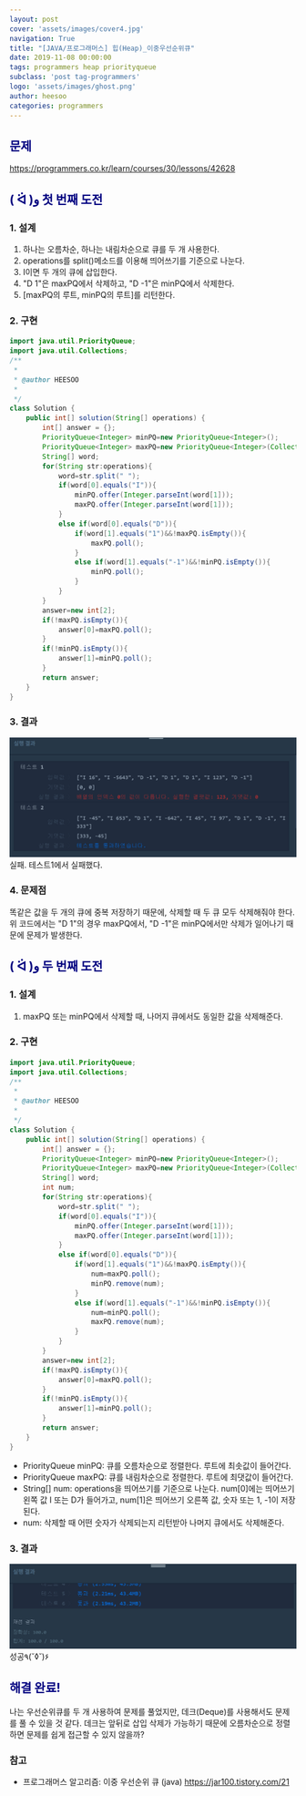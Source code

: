```yaml
---
layout: post
cover: 'assets/images/cover4.jpg'
navigation: True
title: "[JAVA/프로그래머스] 힙(Heap)_이중우선순위큐"
date: 2019-11-08 00:00:00
tags: programmers heap priorityqueue
subclass: 'post tag-programmers'
logo: 'assets/images/ghost.png'
author: heesoo
categories: programmers
---
```

## <span style="color:navy">문제</span>
<https://programmers.co.kr/learn/courses/30/lessons/42628>


## <span style="color:navy">( ᐛ )و 첫 번째 도전</span>

### 1. 설계
1. 하나는 오름차순, 하나는 내림차순으로 큐를 두 개 사용한다.
2. operations를 split()메소드를 이용해 띄어쓰기를 기준으로 나눈다.
3. I이면 두 개의 큐에 삽입한다.
4. "D 1"은 maxPQ에서 삭제하고, "D -1"은 minPQ에서 삭제한다.
5. [maxPQ의 루트, minPQ의 루트]를 리턴한다.

### 2. 구현
```java
import java.util.PriorityQueue;
import java.util.Collections;
/**
 *
 * @author HEESOO
 *
 */
class Solution {
    public int[] solution(String[] operations) {
        int[] answer = {};
        PriorityQueue<Integer> minPQ=new PriorityQueue<Integer>();
        PriorityQueue<Integer> maxPQ=new PriorityQueue<Integer>(Collections.reverseOrder());
        String[] word;
        for(String str:operations){
            word=str.split(" ");
            if(word[0].equals("I")){
                minPQ.offer(Integer.parseInt(word[1]));
                maxPQ.offer(Integer.parseInt(word[1]));
            }
            else if(word[0].equals("D")){
                if(word[1].equals("1")&&!maxPQ.isEmpty()){
                    maxPQ.poll();
                }
                else if(word[1].equals("-1")&&!minPQ.isEmpty()){
                    minPQ.poll();
                }
            }
        }
        answer=new int[2];
        if(!maxPQ.isEmpty()){
            answer[0]=maxPQ.poll();
        }
        if(!minPQ.isEmpty()){
            answer[1]=minPQ.poll();
        }
        return answer;
    }
}
```
### 3. 결과
![실행결과](./assets/images/191108_2.PNG)
실패.
테스트1에서 실패했다.

### 4. 문제점
똑같은 값을 두 개의 큐에 중복 저장하기 때문에, 삭제할 때 두 큐 모두 삭제해줘야 한다. 위 코드에서는 "D 1"의 경우 maxPQ에서, "D -1"은 minPQ에서만 삭제가 일어나기 때문에 문제가 발생한다.

## <span style="color:navy">( ᐛ )و 두 번째 도전</span>

### 1. 설계
1. maxPQ 또는 minPQ에서 삭제할 때, 나머지 큐에서도 동일한 값을 삭제해준다.


### 2. 구현
```java
import java.util.PriorityQueue;
import java.util.Collections;
/**
 *
 * @author HEESOO
 *
 */
class Solution {
    public int[] solution(String[] operations) {
        int[] answer = {};
        PriorityQueue<Integer> minPQ=new PriorityQueue<Integer>();
        PriorityQueue<Integer> maxPQ=new PriorityQueue<Integer>(Collections.reverseOrder());
        String[] word;
        int num;
        for(String str:operations){
            word=str.split(" ");
            if(word[0].equals("I")){
                minPQ.offer(Integer.parseInt(word[1]));
                maxPQ.offer(Integer.parseInt(word[1]));
            }
            else if(word[0].equals("D")){
                if(word[1].equals("1")&&!maxPQ.isEmpty()){
                    num=maxPQ.poll();
                    minPQ.remove(num);
                }
                else if(word[1].equals("-1")&&!minPQ.isEmpty()){
                    num=minPQ.poll();
                    maxPQ.remove(num);
                }
            }
        }
        answer=new int[2];
        if(!maxPQ.isEmpty()){
            answer[0]=maxPQ.poll();
        }
        if(!minPQ.isEmpty()){
            answer[1]=minPQ.poll();
        }
        return answer;
    }
}
```
- PriorityQueue<Integer> minPQ: 큐를 오름차순으로 정렬한다. 루트에 최솟값이 들어간다.
- PriorityQueue<Integer> maxPQ: 큐를 내림차순으로 정렬한다. 루트에 최댓값이 들어간다.
- String[] num: operations을 띄어쓰기를 기준으로 나눈다. num[0]에는 띄어쓰기 왼쪽 값 I 또는 D가 들어가고, num[1]은 띄어쓰기 오른쪽 값, 숫자 또는 1, -1이 저장된다.
- num: 삭제할 때 어떤 숫자가 삭제되는지 리턴받아 나머지 큐에서도 삭제해준다.

### 3. 결과
![실행결과](./assets/images/191108_1.PNG)
성공٩(˘◊˘)۶

## <span style="color:navy">해결 완료!</span>
나는 우선순위큐를 두 개 사용하여 문제를 풀었지만, 데크(Deque)를 사용해서도 문제를 풀 수 있을 것 같다. 데크는 앞뒤로 삽입 삭제가 가능하기 때문에 오름차순으로 정렬하면 문제를 쉽게 접근할 수 있지 않을까?

### 참고
- 프로그래머스 알고리즘: 이중 우선순위 큐 (java) <https://jar100.tistory.com/21>
